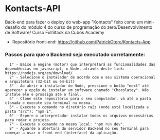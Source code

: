 # Kontacts-API
Back-end para fazer o deploy do web-app "Kontacts" feito como um mini-desafio do módulo 4 do curso de programação do zero/Desenvolvimento de Software/ Curso FullStack da Cubos Academy

- Repositório front-end: https://github.com/PatrickOtero/Kontacts-App

### Passos para que o Backend seja executado corretamente:

      1° - Baixe a engine (motor) que interpretará as funcionalidades das dependências em javascript, o Node, através deste link: https://nodejs.org/en/download/
      2° - Selecione o instalador de acordo com o seu sistema operacional e arquitetura (32-bit ou 64-bit)
      3° - Ao abrir o instalador do Node, pressione o botão "next" até aparecer a opção de instalar um software chamado "Chocolatey". Não instale ele e prossiga até o final.
      4° - Clone este repositório para o seu computador, vá até a pasta clonada e execute seu terminal na mesma.
      5° - Execute o comando no diretório raíz (onde está localizada a pasta "src"): "npm i".
      6° - Espere o interpretador instalar todos os arquivos necessários para rodar o projeto.
      7° - Execute o comando no mesmo local: "npm run dev".
      8° - Aguarde a abertura do servidor Backend no seu terminal para começar a usar o front-end (interface) da aplicação.
